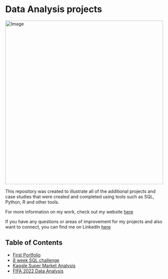 # Data Analysis projects



<img src="https://github.com/KennethManzi1/Data-Analysis-projects/assets/120513764/a074374c-8fe8-4879-9495-cac8b1f4e611" alt="Image" width="500" height="520">


This repository was created to illustrate all of the additional projects and case studies that were created and completed using tools such as SQL, Python, R and other tools.

For more information on my work, check out my website [here](https://kennykaijage.com/)

If you have any questions or areas of improvement for my projects and also want to connect, you can find me on Linkedln [here](https://www.linkedin.com/in/kenneth-kaijage-951a02141/)



## Table of Contents
- [First Portfolio](https://github.com/KennethManzi1/Portfolio)
- [8 week SQL challenge](https://github.com/KennethManzi1/8-week-SQL-Challenge)
- [Kaggle Super Market Analysis](https://github.com/KennethManzi1/Data-Analysis-projects/tree/main/Supermarket_data%20Analysis)
- [FIFA 2022 Data Analysis](https://github.com/KennethManzi1/Data-Analysis-projects/tree/main/2022%20Fifa%20Analysis)
